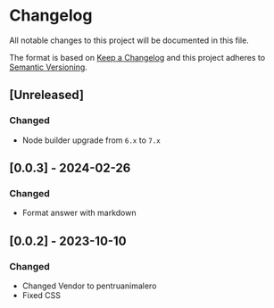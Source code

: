 # Changelog

All notable changes to this project will be documented in this file.

The format is based on [Keep a Changelog](http://keepachangelog.com/en/1.0.0/)
and this project adheres to [Semantic Versioning](http://semver.org/spec/v2.0.0.html).

## [Unreleased]

### Changed

- Node builder upgrade from `6.x` to `7.x`

## [0.0.3] - 2024-02-26

### Changed

- Format answer with markdown

## [0.0.2] - 2023-10-10

### Changed

- Changed Vendor to pentruanimalero
- Fixed CSS
